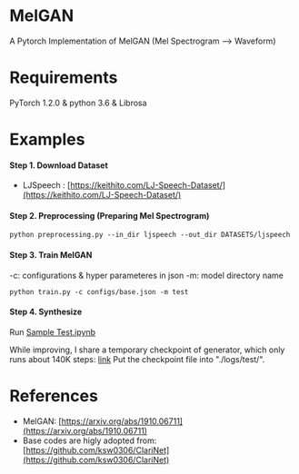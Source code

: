 # MelGAN
A Pytorch Implementation of MelGAN (Mel Spectrogram --> Waveform)


# Requirements

PyTorch 1.2.0 & python 3.6 & Librosa

# Examples

#### Step 1. Download Dataset

- LJSpeech : [https://keithito.com/LJ-Speech-Dataset/](https://keithito.com/LJ-Speech-Dataset/)

#### Step 2. Preprocessing (Preparing Mel Spectrogram)

`python preprocessing.py --in_dir ljspeech --out_dir DATASETS/ljspeech`

#### Step 3. Train MelGAN

-c: configurations & hyper parameteres in json
-m: model directory name

`python train.py -c configs/base.json -m test`

#### Step 4. Synthesize

Run [Sample Test.ipynb](./Sample%20Test.ipynb)

While improving, I share a temporary checkpoint of generator, which only runs about 140K steps: [link](https://drive.google.com/open?id=1vBKtGwR4n0rw0VqfuybC5Obd8BqJEGcL)
Put the checkpoint file into "./logs/test/".

# References

- MelGAN: [https://arxiv.org/abs/1910.06711](https://arxiv.org/abs/1910.06711)
- Base codes are higly adopted from: [https://github.com/ksw0306/ClariNet](https://github.com/ksw0306/ClariNet)
